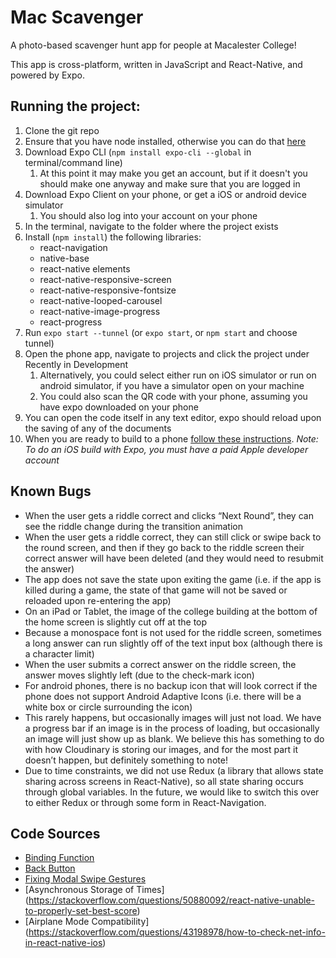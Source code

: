 # Mac Scavenger

A photo-based scavenger hunt app for people at Macalester College!

This app is cross-platform, written in JavaScript and React-Native, and powered by Expo.

## Running the project:
1. Clone the git repo
2. Ensure that you have node installed, otherwise you can do that [here](https://nodejs.org/en/download/)
3. Download Expo CLI (`npm install expo-cli --global` in terminal/command line)
      1. At this point it may make you get an account, but if it doesn't
          you should make one anyway and make sure that you are logged in
4. Download Expo Client on your phone, or get a iOS or android device simulator
      1. You should also log into your account on your phone
5. In the terminal, navigate to the folder where the project exists
6. Install (`npm install`) the following libraries:
      * react-navigation
      * native-base
      * react-native elements
      * react-native-responsive-screen
      * react-native-responsive-fontsize
      * react-native-looped-carousel
      * react-native-image-progress
      * react-progress
7. Run `expo start --tunnel` (or `expo start`, or `npm start` and choose tunnel)
8. Open the phone app, navigate to projects and click the project under Recently in Development
      1. Alternatively, you could select either run on iOS simulator or run on android simulator, if you have a simulator open on your machine
      2. You could also scan the QR code with your phone, assuming you have expo downloaded on your phone
9. You can open the code itself in any text editor, expo should reload upon the saving of any of the documents
10. When you are ready to build to a phone [follow these instructions](https://docs.expo.io/versions/latest/distribution/building-standalone-apps/#3-start-the-build). *Note: To do an iOS build with Expo, you must have a paid Apple developer account*

## Known Bugs
* When the user gets a riddle correct and clicks “Next Round”, they can see the riddle change during the transition animation
* When the user gets a riddle correct, they can still click or swipe back to the round screen, and then if they go back to the riddle screen their correct answer will have been deleted (and they would need to resubmit the answer)
* The app does not save the state upon exiting the game (i.e. if the app is killed during a game, the state of that game will not be saved or reloaded upon re-entering the app)
* On an iPad or Tablet, the image of the college building at the bottom of the home screen is slightly cut off at the top
* Because a monospace font is not used for the riddle screen, sometimes a long answer can run slightly off of the text input box (although there is a character limit)
* When the user submits a correct answer on the riddle screen, the answer moves slightly left (due to the check-mark icon)
* For android phones, there is no backup icon that will look correct if the phone does not support Android Adaptive Icons (i.e. there will be a white box or circle surrounding the icon)
* This rarely happens, but occasionally images will just not load. We have a progress bar if an image is in the process of loading, but occasionally an image will just show up as blank. We believe this has something to do with how Cloudinary is storing our images, and for the most part it doesn’t happen, but definitely something to note!
* Due to time constraints, we did not use Redux (a library that allows state sharing across screens in React-Native), so all state sharing occurs through global variables. In the future, we would like to switch this over to either Redux or through some form in React-Navigation.

## Code Sources
* [Binding Function](https://stackoverflow.com/questions/43039719/undefined-is-not-a-object-in-this-state-reactnative)
* [Back Button](https://stackoverflow.com/questions/42831685/disable-back-button-in-react-navigation)
* [Fixing Modal Swipe Gestures](https://stackoverflow.com/questions/49284669/how-do-you-disable-swipe-down-to-close-on-the-modal-component-in-react-native)
* [Asynchronous Storage of Times] (https://stackoverflow.com/questions/50880092/react-native-unable-to-properly-set-best-score)
* [Airplane Mode Compatibility] (https://stackoverflow.com/questions/43198978/how-to-check-net-info-in-react-native-ios)
